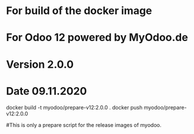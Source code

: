 # For build of the docker image
# For Odoo 12 powered by MyOdoo.de
# Version 2.0.0
# Date 09.11.2020
docker build -t myodoo/prepare-v12:2.0.0 .
docker push myodoo/prepare-v12:2.0.0

#This is only a prepare script for the release images of myodoo.
